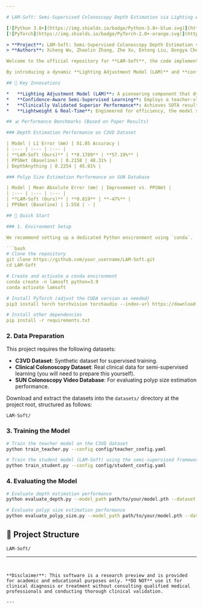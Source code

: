 ```yaml
---

# LAM-Soft: Semi-Supervised Colonoscopy Depth Estimation via Lighting Adjustment Model-Driven Soft Labels

[![Python 3.8+](https://img.shields.io/badge/Python-3.8+-blue.svg)](https://www.python.org/downloads/)
[![PyTorch](https://img.shields.io/badge/PyTorch-2.0+-orange.svg)](https://pytorch.org/)

> **Project**: LAM-Soft: Semi-Supervised Colonoscopy Depth Estimation via Lighting Adjustment Model-Driven Soft Labels
> **Authors**: Xiheng Wu, Zhaolin Zhang, Zhe Xu, Entong Liu, Dongya Chen, Bishi He

Welcome to the official repository for **LAM-Soft**, the code implementation accompanying our cutting-edge research manuscript. LAM-Soft is a novel semi-supervised framework designed to tackle the critical challenges of monocular depth estimation in colonoscopy, specifically addressing **complex lighting variations** (e.g., mucus reflections, exposure inconsistencies) and the **synthetic-to-real domain gap**. Our goal is to enable highly accurate polyp size measurement, a crucial factor for reliable colorectal cancer (CRC) diagnosis.

By introducing a dynamic **Lighting Adjustment Model (LAM)** and **confidence-aware learning**, LAM-Soft achieves state-of-the-art performance on real clinical data. **The associated research paper is currently under preparation and will be submitted to a top-tier conference or journal in medical imaging or computer vision.**

## 🌟 Key Innovations

*   **Lighting Adjustment Model (LAM)**: A pioneering component that dynamically models near-field light attenuation and surface reflections. It transforms rigid pseudo-labels into illumination-sensitive soft constraints, effectively bridging the gap between synthetic data and real colonoscopy images.
*   **Confidence-Aware Semi-Supervised Learning**: Employs a teacher-student architecture that leverages hard labels from synthetic data and LAM-adjusted soft labels from clinical data. An integrated confidence decoder automatically filters out low-quality frames (e.g., motion-blurred or contaminated images), ensuring robust and noise-resistant training.
*   **Clinically Validated Superior Performance**: Achieves SOTA results on the C3VD dataset and reduces the mean absolute error for polyp size estimation on the SUN database by 47% compared to the PPSNet baseline.
*   **Lightweight & Real-Time**: Engineered for efficiency, the model supports real-time processing at up to 71 FPS, making it ideal for seamless integration into clinical colonoscopy workflows.

## 📊 Performance Benchmarks (Based on Paper Results)

### Depth Estimation Performance on C3VD Dataset

| Model | L1 Error (mm) | δ1.05 Accuracy |
| :--- | :--- | :--- |
| **LAM-Soft (Ours)** | **0.1789** | **57.19%** |
| PPSNet (Baseline) | 0.2158 | 48.31% |
| DepthAnything | 0.2254 | 45.81% |

### Polyp Size Estimation Performance on SUN Database

| Model | Mean Absolute Error (mm) | Improvement vs. PPSNet |
| :--- | :--- | :--- |
| **LAM-Soft (Ours)** | **0.819** | **-47%** |
| PPSNet (Baseline) | 1.558 | - |

## 🚀 Quick Start

### 1. Environment Setup

We recommend setting up a dedicated Python environment using `conda`.

```bash
# Clone the repository
git clone https://github.com/your_username/LAM-Soft.git
cd LAM-Soft

# Create and activate a conda environment
conda create -n lamsoft python=3.9
conda activate lamsoft

# Install PyTorch (adjust the CUDA version as needed)
pip3 install torch torchvision torchaudio --index-url https://download.pytorch.org/whl/cu118

# Install other dependencies
pip install -r requirements.txt
```

### 2. Data Preparation

This project requires the following datasets:
*   **C3VD Dataset**: Synthetic dataset for supervised training.
*   **Clinical Colonoscopy Dataset**: Real clinical data for semi-supervised learning (you will need to prepare this yourself).
*   **SUN Colonoscopy Video Database**: For evaluating polyp size estimation performance.

Download and extract the datasets into the `datasets/` directory at the project root, structured as follows:
```
LAM-Soft/
```

### 3. Training the Model

```bash
# Train the teacher model on the C3VD dataset
python train_teacher.py --config config/teacher_config.yaml

# Train the student model (LAM-Soft) using the semi-supervised framework
python train_student.py --config config/student_config.yaml
```

### 4. Evaluating the Model

```bash
# Evaluate depth estimation performance
python evaluate_depth.py --model_path path/to/your/model.pth --dataset C3VD

# Evaluate polyp size estimation performance
python evaluate_polyp_size.py --model_path path/to/your/model.pth --dataset SUN
```

## 📁 Project Structure

```
LAM-Soft/
```

---
```


**Disclaimer**: This software is a research preview and is provided for academic and educational purposes only. **DO NOT** use it for clinical diagnosis or treatment without consulting qualified medical professionals and conducting thorough clinical validation.

---
